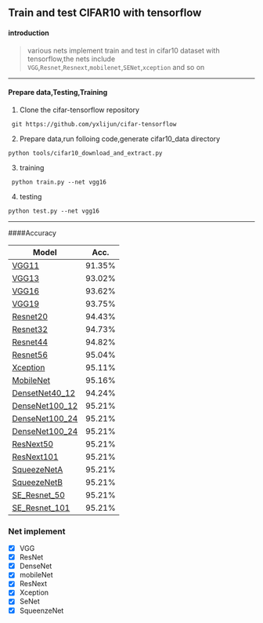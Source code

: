 ## Train and test CIFAR10 with tensorflow
#### introduction 
> various nets implement train and test in cifar10 dataset with tensorflow,the nets include `VGG`,`Resnet`,`Resnext`,`mobilenet`,`SENet`,`xception` and so on

 
**** 

#### Prepare data,Testing,Training
1. Clone the cifar-tensorflow repository  
```
 git https://github.com/yxlijun/cifar-tensorflow
```
2. Prepare data,run folloing code,generate cifar10_data directory  
```
python tools/cifar10_download_and_extract.py
```
3. training  
```
 python train.py --net vgg16
```
4. testing  
```
python test.py --net vgg16
```


****
####Accuracy

| Model             | Acc.        |
| ----------------- | ----------- |
| [VGG11](https://arxiv.org/abs/1409.1556)              | 91.35%      |
| [VGG13](https://arxiv.org/abs/1409.1556)          | 93.02%      |
| [VGG16](https://arxiv.org/abs/1409.1556)          | 93.62%      |
| [VGG19](https://arxiv.org/abs/1409.1556)         | 93.75%      |
| [Resnet20](https://arxiv.org/abs/1512.03385)       | 94.43%      |
| [Resnet32](https://arxiv.org/abs/1512.03385)  | 94.73%      |
| [Resnet44](https://arxiv.org/abs/1512.03385)  | 94.82%      |
| [Resnet56](https://arxiv.org/abs/1512.03385)       | 95.04%      |
| [Xception](https://arxiv.org/abs/1610.02357)    | 95.11%      |
| [MobileNet](https://arxiv.org/abs/1704.04861)             | 95.16%      |
| [DensetNet40_12](https://arxiv.org/abs/1608.06993) | 94.24% |
| [DenseNet100_12](https://arxiv.org/abs/1608.06993)| 95.21%  |
| [DenseNet100_24](https://arxiv.org/abs/1608.06993)| 95.21%  |
| [DenseNet100_24](https://arxiv.org/abs/1608.06993)| 95.21%  |
| [ResNext50](https://arxiv.org/abs/1611.05431)| 95.21%  |
| [ResNext101](https://arxiv.org/abs/1611.05431)| 95.21%  |
| [SqueezeNetA](https://arxiv.org/abs/1602.07360)| 95.21%  |
| [SqueezeNetB](https://arxiv.org/abs/1602.07360)| 95.21%  |
| [SE_Resnet_50](https://arxiv.org/abs/1709.01507)| 95.21%  |
| [SE_Resnet_101](https://arxiv.org/abs/1709.01507)| 95.21%  |


### Net implement
- [x] VGG
- [x] ResNet
- [x] DenseNet
- [x] mobileNet
- [x] ResNext
- [x] Xception
- [x] SeNet
- [x] SqueenzeNet 